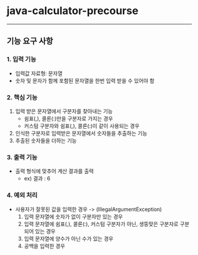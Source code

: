 # java-calculator-precourse <br>

---

## 기능 요구 사항

### 1. 입력 기능
+ 입력값 자료형: 문자열
+ 숫자 및 문자가 함께 포함된 문자열을 한번 입력 받을 수 있어야 함

### 2. 핵심 기능
1. 입력 받은 문자열에서 구분자를 찾아내는 기능
    - 쉼표(,), 콜론(:)만을 구분자로 가지는 경우
    - 커스텀 구분자와 쉼표(,), 콜론(:)이 같이 사용되는 경우<br/>
2. 인식한 구분자로 입력받은 문자열에서 숫자들을 추출하는 기능<br/>
3. 추출된 숫자들을 더하는 기능

### 3. 출력 기능
+ 출력 형식에 맞추어 계산 결과를 출력
  + ex) 결과 : 6

### 4. 예외 처리
+ 사용자가 잘못된 값을 입력한 경우 -> (IllegalArgumentException)
  1. 입력 문자열에 숫자가 없이 구분자만 있는 경우
  2. 입력 문자열에 쉼표(,), 콜론(:), 커스텀 구분자가 아닌, 생뚱맞은 구분자로 구분되어 있는 경우
  3. 입력 문자열에 양수가 아닌 수가 있는 경우
  4. 공백을 입력한 경우





